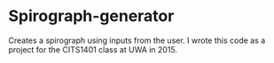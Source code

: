 # Spirograph-generator
Creates a spirograph using inputs from the user.
I wrote this code as a project for the CITS1401 class at UWA in 2015.

